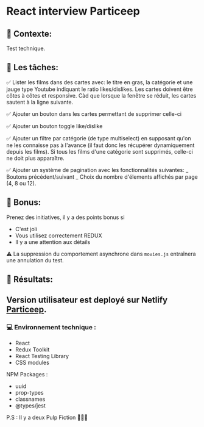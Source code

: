 # React interview Particeep

## 📑 Contexte:

Test technique.

## 🎯 Les tâches:

✅ Lister les films dans des cartes avec: le titre en gras, la catégorie et une jauge type Youtube indiquant le ratio likes/dislikes. Les cartes doivent être côtes à côtes et responsive. Càd que lorsque la fenêtre se réduit, les cartes sautent à la ligne suivante.

✅ Ajouter un bouton dans les cartes permettant de supprimer celle-ci

✅ Ajouter un bouton toggle like/dislike

✅ Ajouter un filtre par catégorie (de type multiselect) en supposant qu'on ne les connaisse pas à l'avance (il faut donc les récupérer dynamiquement depuis les films). Si tous les films d'une catégorie sont supprimés, celle-ci ne doit plus apparaître.

✅ Ajouter un système de pagination avec les fonctionnalités suivantes:
_ Boutons précédent/suivant
_ Choix du nombre d'élements affichés par page (4, 8 ou 12).

## 🎉 Bonus:

Prenez des initiatives, il y a des points bonus si

- C'est joli
- Vous utilisez correctement REDUX
- Il y a une attention aux détails

⚠️ La suppression du comportement asynchrone dans `movies.js` entraînera une annulation du test.

## 🎉 Résultats:

## Version utilisateur est deployé sur Netlify [Particeep](https://react-test-particeep.netlify.app/).

### 💻 Environnement technique :

- React
- Redux Toolkit
- React Testing Library
- CSS modules

NPM Packages :

- uuid
- prop-types
- classnames
- @types/jest

P.S : Il y a deux Pulp Fiction 🤷🏻‍♂️
